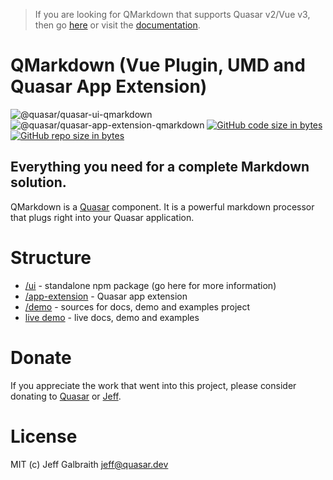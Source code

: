> If you are looking for QMarkdown that supports Quasar v2/Vue v3, then go [here](https://github.com/quasarframework/quasar-ui-qmarkdown/tree/next) or visit the [documentation](https://qmarkdown.netlify.app/).

QMarkdown (Vue Plugin, UMD and Quasar App Extension)
===

![@quasar/quasar-ui-qmarkdown](https://img.shields.io/npm/v/@quasar/quasar-ui-qmarkdown.svg?label=@quasar/quasar-ui-qmarkdown)
![@quasar/quasar-app-extension-qmarkdown](https://img.shields.io/npm/v/@quasar/quasar-app-extension-qmarkdown.svg?label=@quasar/quasar-app-extension-qmarkdown)
[![GitHub code size in bytes](https://img.shields.io/github/languages/code-size/quasarframework/quasar-ui-qmarkdown.svg)]()
[![GitHub repo size in bytes](https://img.shields.io/github/repo-size/quasarframework/quasar-ui-qmarkdown.svg)]()

## Everything you need for a complete Markdown solution.

QMarkdown is a [Quasar](https://quasar.dev) component. It is a powerful markdown processor that plugs right into your Quasar application.

# Structure
* [/ui](ui) - standalone npm package (go here for more information)
* [/app-extension](app-extension) - Quasar app extension
* [/demo](demo) - sources for docs, demo and examples project
* [live demo](https://quasarframework.github.io/quasar-ui-qmarkdown/docs) - live docs, demo and examples

# Donate
If you appreciate the work that went into this project, please consider donating to [Quasar](https://donate.quasar.dev) or [Jeff](https://github.com/sponsors/hawkeye64).

# License
MIT (c) Jeff Galbraith <jeff@quasar.dev>
